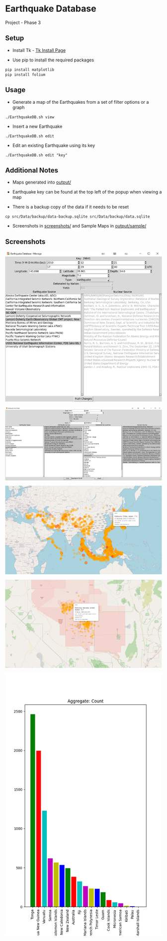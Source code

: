# Earthquake Database

Project - Phase 3

## Setup

- Install Tk - 
[Tk Install Page](https://tkdocs.com/tutorial/install.html)

- Use pip to install the required packages
```
pip install matplotlib
pip install folium
```

## Usage

- Generate a map of the Earthquakes from a set of filter options or a graph
```
./EarthquakeDB.sh view
```

- Insert a new Earthquake
```
./EarthquakeDB.sh edit
```

- Edit an existing Earthquake using its key
```
./EarthquakeDB.sh edit "key"
```

## Additional Notes

- Maps generated into [output/](output/)

- Earthquake key can be found at the top left of the popup when viewing a map

- There is a backup copy of the data if it needs to be reset
```
cp src/Data/backup/data-backup.sqlite src/Data/backup/data.sqlite
```

- Screenshots in [screenshots/](screenshots/) and Sample Maps in [output/sample/](output/sample/)

## Screenshots

![Edit Earthquake](screenshots/edit.jpg)

![View Earthquakes](screenshots/view.jpg)

![Earthquakes in Asia](screenshots/map-asia-earthquake.jpg)

![Nevada Nuclear Tests](screenshots/map-nevada-nuclear.jpg)

![Oceania Graph](screenshots/graph.png)
